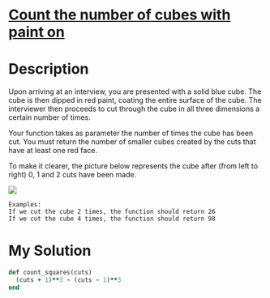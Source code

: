 # [Count the number of cubes with paint on](https://www.codewars.com/kata/5763bb0af716cad8fb000580)

# Description
Upon arriving at an interview, you are presented with a solid blue cube. The cube is then dipped in red paint, coating 
the entire surface of the cube. The interviewer then proceeds to cut through the cube in all three dimensions a certain 
number of times.

Your function takes as parameter the number of times the cube has been cut. You must return the number of smaller cubes 
created by the cuts that have at least one red face.

To make it clearer, the picture below represents the cube after (from left to right) 0, 1 and 2 cuts have been made.

<img src="https://i.imgur.com/36x8Fkv.png">

```
Examples:
If we cut the cube 2 times, the function should return 26
If we cut the cube 4 times, the function should return 98
```

# My Solution
```ruby
def count_squares(cuts)
  (cuts + 1)**3 - (cuts - 1)**3
end
```
